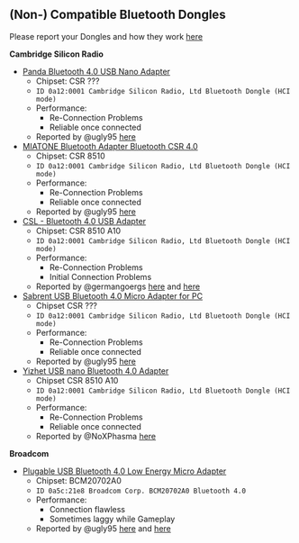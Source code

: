 ## (Non-) Compatible Bluetooth Dongles

Please report your Dongles and how they work [here](https://github.com/atar-axis/xpadneo/issues/93)

**Cambridge Silicon Radio**

* [Panda Bluetooth 4.0 USB Nano Adapter](https://www.amazon.com/gp/product/B00BCU4TZE/)
  * Chipset: CSR ???
  * `ID 0a12:0001 Cambridge Silicon Radio, Ltd Bluetooth Dongle (HCI mode)`
  * Performance:
    * Re-Connection Problems
    * Reliable once connected
  * Reported by @ugly95 [here](https://github.com/atar-axis/xpadneo/issues/76#issuecomment-462532230)
* [MIATONE Bluetooth Adapter Bluetooth CSR 4.0](https://www.amazon.com/gp/product/B00M1ATR4C/)
  * Chipset: CSR 8510
  * `ID 0a12:0001 Cambridge Silicon Radio, Ltd Bluetooth Dongle (HCI mode)`
  * Performance:
    * Re-Connection Problems
    * Reliable once connected
  * Reported by @ugly95 [here](https://github.com/atar-axis/xpadneo/issues/76#issuecomment-462532230)
* [CSL - Bluetooth 4.0 USB Adapter](https://www.amazon.de/dp/B01N0368AY)
  * Chipset: CSR 8510 A10
  * `ID 0a12:0001 Cambridge Silicon Radio, Ltd Bluetooth Dongle (HCI mode)`
  * Performance:
    * Re-Connection Problems
    * Initial Connection Problems
  * Reported by @germangoergs [here](https://github.com/atar-axis/xpadneo/issues/91) and [here](https://github.com/atar-axis/xpadneo/issues/93#issuecomment-480997846)
* [Sabrent USB Bluetooth 4.0 Micro Adapter for PC](https://www.amazon.com/gp/product/B06XHY5VXF/)
  * Chipset CSR ???
  * `ID 0a12:0001 Cambridge Silicon Radio, Ltd Bluetooth Dongle (HCI mode)`
  * Performance:
    * Re-Connection Problems
    * Reliable once connected
  * Reported by @ugly95 [here](https://github.com/atar-axis/xpadneo/issues/93#issuecomment-481065171)
* [Yizhet USB nano Bluetooth 4.0 Adapter](https://www.amazon.de/gp/product/B01LR8CNXU/)
  * Chipset CSR 8510 A10
  * `ID 0a12:0001 Cambridge Silicon Radio, Ltd Bluetooth Dongle (HCI mode)`
  * Performance:
    * Re-Connection Problems
    * Reliable once connected
  * Reported by @NoXPhasma [here](https://github.com/atar-axis/xpadneo/issues/91#issuecomment-484815264)

**Broadcom**

* [Plugable USB Bluetooth 4.0 Low Energy Micro Adapter](https://www.amazon.com/Plugable-Bluetooth-Adapter-Raspberry-Compatible/dp/B009ZIILLI/)
  * Chipset: BCM20702A0
  * `ID 0a5c:21e8 Broadcom Corp. BCM20702A0 Bluetooth 4.0`
  * Performance:
    * Connection flawless
    * Sometimes laggy while Gameplay
  * Reported by @ugly95 [here](https://github.com/atar-axis/xpadneo/issues/93#issuecomment-481065171) and [here](https://github.com/atar-axis/xpadneo/issues/76#issuecomment-464397584) 
